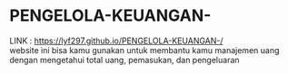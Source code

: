 # PENGELOLA-KEUANGAN-
LINK : https://lyf297.github.io/PENGELOLA-KEUANGAN-/
<br>
website ini bisa kamu gunakan untuk membantu kamu manajemen uang dengan mengetahui total uang, pemasukan,  dan pengeluaran 
